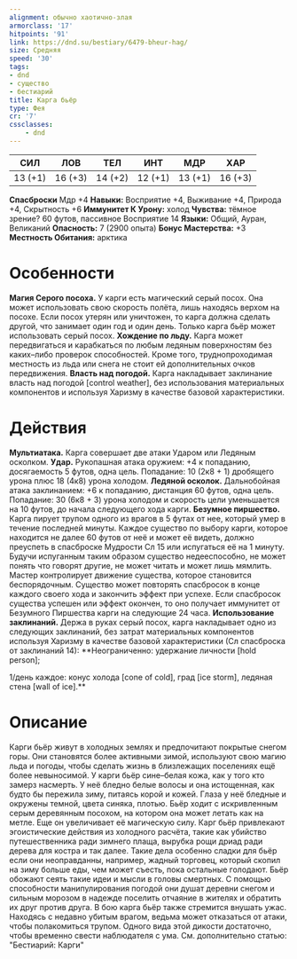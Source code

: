 ```yaml
---
alignment: обычно хаотично-злая
armorclass: '17'
hitpoints: '91'
link: https://dnd.su/bestiary/6479-bheur-hag/
size: Средняя
speed: '30'
tags:
- dnd
- существо
- бестиарий
title: Карга бьёр
type: Фея
cr: '7'
cssclasses:
    - dnd
---
```



| СИЛ | ЛОВ | ТЕЛ | ИНТ | МДР | ХАР |
|---|---|---|---|---|---|
| 13 (+1) | 16 (+3) | 14 (+2) | 12 (+1) | 13 (+1) | 16 (+3) |
**Спасброски** Мдр +4
**Навыки:** Восприятие +4, Выживание +4, Природа +4, Скрытность +6
**Иммунитет К Урону:** холод
**Чувства:** тёмное зрение? 60 футов, пассивное Восприятие 14
**Языки:** Общий, Ауран, Великаний
**Опасность:** 7 (2900 опыта)
**Бонус Мастерства:** +3
**Местность Обитания:** арктика


# Особенности
**Магия Серого посоха.** У карги есть магический серый посох. Она может использовать свою скорость полёта, лишь находясь верхом на посохе. Если посох утерян или уничтожен, то карга должна сделать другой, что занимает один год и один день. Только карга бьёр может использовать серый посох.
**Хождение по льду.** Карга может передвигаться и карабкаться по любым ледяным поверхностям без каких–либо проверок способностей. Кроме того, труднопроходимая местность из льда или снега не стоит ей дополнительных очков передвижения.
**Власть над погодой.** Карга накладывает заклинание власть над погодой [control weather], без использования материальных компонентов и используя Харизму в качестве базовой характеристики.


# Действия
**Мультиатака.** Карга совершает две атаки Ударом или Ледяным осколком.
**Удар.** Рукопашная атака оружием: +4 к попаданию, досягаемость 5 футов, одна цель. Попадание: 10 (2к8 + 1) дробящего урона плюс 18 (4к8) урона холодом.
**Ледяной осколок.** Дальнобойная атака заклинанием: +6 к попаданию, дистанция 60 футов, одна цель. Попадание: 30 (6к8 + 3) урона холодом и скорость цели уменьшается на 10 футов, до начала следующего хода карги.
**Безумное пиршество.** Карга пирует трупом одного из врагов в 5 футах от нее, который умер в течение последней минуты. Каждое существо по выбору карги, которое находится не далее 60 футов от неё и может её видеть, должно преуспеть в спасброске Мудрости Сл 15 или испугаться её на 1 минуту. Будучи испуганным таким образом существо недееспособно, не может понять что говорят другие, не может читать и может лишь мямлить. Мастер контролирует движение существа, которое становится беспорядочным. Существо может повторять спасбросок в конце каждого своего хода и закончить эффект при успехе. Если спасбросок существа успешен или эффект окончен, то оно получает иммунитет от Безумного Пиршества карги на следующие 24 часа.
**Использование заклинаний.** Держа в руках серый посох, карга накладывает одно из следующих заклинаний, без затрат материальных компонентов используя Харизму в качестве базовой характеристики (Сл спасброска от заклинаний 14):
**Неограниченно: удержание личности [hold person];

1/день каждое: конус холода [cone of cold], град [ice storm], ледяная стена [wall of ice].** 


# Описание
Карги бьёр живут в холодных землях и предпочитают покрытые снегом горы. Они становятся более активными зимой, используют свою магию льда и погоды, чтобы сделать жизнь в близлежащих поселениях ещё более невыносимой. У карги бьёр сине–белая кожа, как у того кто замерз насмерть. У неё бледно белые волосы и она истощенная, как будто бы пережила зиму, питаясь корой и кожей. Глаза у неё бледные и окружены темной, цвета синяка, плотью. Бьёр ходит с искривленным серым деревянным посохом, на котором она может летать как на метле. Еще он увеличивает её магическую силу. Карг бьёр привлекают эгоистические действия из холодного расчёта, такие как убийство путешественника ради зимнего плаща, вырубка рощи дриад ради дерева для костра и так далее. Такие дела особенно сладки для бьёр если они неоправданны, например, жадный торговец, который скопил на зиму больше еды, чем может съесть, пока остальные голодают. Бьёр обожают сеять такие идеи и мысли в головы смертных. С помощью способности манипулирования погодой они душат деревни снегом и сильным морозом в надежде поселить отчаяние в жителях и обратить их друг против друга. В бою карга бьёр также стремится внушать ужас. Находясь с недавно убитым врагом, ведьма может отказаться от атаки, чтобы полакомиться трупом. Одного вида этой дикости достаточно, чтобы временно свести наблюдателя с ума. См. дополнительно статью: "Бестиарий: Карги"